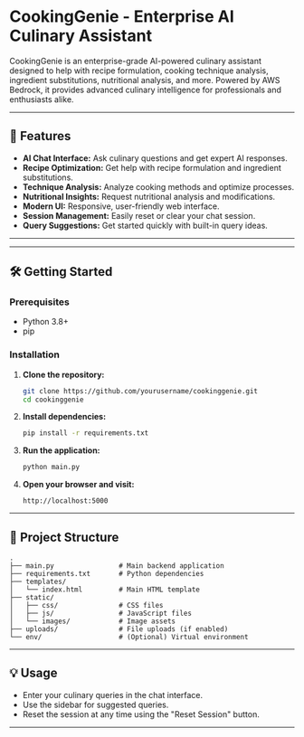 # CookingGenie - Enterprise AI Culinary Assistant

CookingGenie is an enterprise-grade AI-powered culinary assistant designed to help with recipe formulation, cooking technique analysis, ingredient substitutions, nutritional analysis, and more. Powered by AWS Bedrock, it provides advanced culinary intelligence for professionals and enthusiasts alike.

---

## 🚀 Features

- **AI Chat Interface:** Ask culinary questions and get expert AI responses.
- **Recipe Optimization:** Get help with recipe formulation and ingredient substitutions.
- **Technique Analysis:** Analyze cooking methods and optimize processes.
- **Nutritional Insights:** Request nutritional analysis and modifications.
- **Modern UI:** Responsive, user-friendly web interface.
- **Session Management:** Easily reset or clear your chat session.
- **Query Suggestions:** Get started quickly with built-in query ideas.

---

---

## 🛠️ Getting Started

### Prerequisites

- Python 3.8+
- pip

### Installation

1. **Clone the repository:**
   ```bash
   git clone https://github.com/yourusername/cookinggenie.git
   cd cookinggenie
   ```

2. **Install dependencies:**
   ```bash
   pip install -r requirements.txt
   ```

3. **Run the application:**
   ```bash
   python main.py
   ```

4. **Open your browser and visit:**
   ```
   http://localhost:5000
   ```

---

## 📁 Project Structure

```
.
├── main.py                # Main backend application
├── requirements.txt       # Python dependencies
├── templates/
│   └── index.html         # Main HTML template
├── static/
│   ├── css/               # CSS files
│   ├── js/                # JavaScript files
│   └── images/            # Image assets
├── uploads/               # File uploads (if enabled)
└── env/                   # (Optional) Virtual environment
```

---

## 💡 Usage

- Enter your culinary queries in the chat interface.
- Use the sidebar for suggested queries.
- Reset the session at any time using the "Reset Session" button.

---

